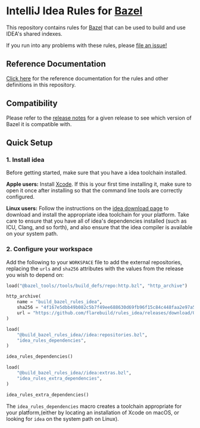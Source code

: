 # IntelliJ Idea Rules for [Bazel](https://bazel.build)

This repository contains rules for [Bazel](https://bazel.build) that can be used to build and use IDEA's shared indexes.

If you run into any problems with these rules, please [file an issue!](https://github.com/flarebuild/rules_idea/issues/new)

## Reference Documentation

[Click here](https://github.com/flarebuild/rules_idea/tree/master/doc) for the reference documentation for the rules and other definitions in this repository.

## Compatibility

Please refer to the [release notes](https://github.com/flarebuild/rules_idea/releases) for a given release to see which version of Bazel it is compatible with.

## Quick Setup

### 1. Install idea

Before getting started, make sure that you have a idea toolchain installed.

**Apple users:** Install [Xcode](https://developer.apple.com/xcode/downloads/). If this is your first time installing it, make sure to open it once after installing so that the command line tools are correctly configured.

**Linux users:** Follow the instructions on the [idea download page](https://idea.org/download/) to download and install the appropriate idea toolchain for your platform. Take care to ensure that you have all of idea's dependencies installed (such as ICU, Clang, and so forth), and also ensure that the idea compiler is available on your system path.

### 2. Configure your workspace

Add the following to your `WORKSPACE` file to add the external repositories, replacing the `urls` and `sha256` attributes with the values from the release you wish to depend on:

```python
load("@bazel_tools//tools/build_defs/repo:http.bzl", "http_archive")

http_archive(
    name = "build_bazel_rules_idea",
    sha256 = "4f167e5dbb49b082c5b7f49ee688630d69fb96f15c84c448faa2e97a5780dbbc",
    url = "https://github.com/flarebuild/rules_idea/releases/download/0.1.0/rules_idea.0.1.0.tar.gz",
)

load(
    "@build_bazel_rules_idea//idea:repositories.bzl",
    "idea_rules_dependencies",
)

idea_rules_dependencies()

load(
    "@build_bazel_rules_idea//idea:extras.bzl",
    "idea_rules_extra_dependencies",
)

idea_rules_extra_dependencies()
```

The `idea_rules_dependencies` macro creates a toolchain appropriate for your platform,(either by locating an installation of Xcode on macOS, or looking for `idea` on the system path on Linux).

